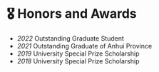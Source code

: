 # 🎖 Honors and Awards
- *2022* Outstanding Graduate Student
- *2021* Outstanding Graduate of Anhui Province
- *2019* University Special Prize Scholarship
- *2018* University Special  Prize Scholarship

